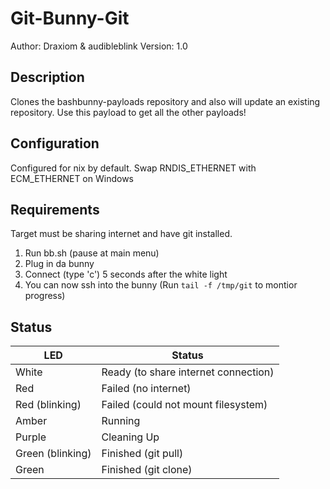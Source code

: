 # Git-Bunny-Git

Author: Draxiom & audibleblink
Version: 1.0

## Description

Clones the bashbunny-payloads repository and also will update an existing repository. Use this payload to get all the other payloads!

## Configuration

Configured for nix by default. Swap RNDIS_ETHERNET with ECM_ETHERNET on Windows

## Requirements

Target must be sharing internet and have git installed.

 1. Run bb.sh (pause at main menu)
 2. Plug in da bunny
 3. Connect (type 'c') 5 seconds after the white light
 4. You can now ssh into the bunny (Run `tail -f /tmp/git` to montior progress)

## Status

| LED              | Status                                |
| ---------------- | ------------------------------------- |
| White            | Ready (to share internet connection)  |
| Red              | Failed (no internet)                  |
| Red (blinking)   | Failed (could not mount filesystem)   |
| Amber            | Running                               |
| Purple           | Cleaning Up                           |
| Green (blinking) | Finished (git pull)                   |
| Green            | Finished (git clone)                  |
